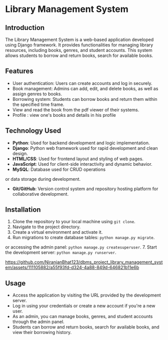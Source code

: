 # Library Management System

## Introduction
The Library Management System is a web-based application developed using Django framework. It provides functionalities for managing library resources, including books, genres, and student accounts. This system allows students to borrow and return books, search for available books.

## Features
- User authentication: Users can create accounts and log in securely.
- Book management: Admins can add, edit, and delete books, as well as assign genres to books.
- Borrowing system: Students can borrow books and return them within the specified time frame.
- View and read the book from the pdf viewer of their systems.
- Profile : view one's books and details in his profile

## Technology Used
- **Python**: Used for backend development and logic implementation.
- **Django**: Python web framework used for rapid development and clean design.
- **HTML/CSS**: Used for frontend layout and styling of web pages.
- **JavaScript**: Used for client-side interactivity and dynamic behavior.
- **MySQL**: Database used for CRUD operations



or data storage during development.
- **Git/GitHub**: Version control system and repository hosting platform for collaborative development.

## Installation
1. Clone the repository to your local machine using `git clone`.
2. Navigate to the project directory.
3. Create a virtual environment and activate it.
4. Run migrations to create database tables: `python manage.py migrate`.




or accessing the admin panel: `python manage.py createsuperuser`.
7. Start the development server: `python manage.py runserver`.

https://github.com/NiranjanBhat123/dbms_project_library_management_system/assets/111105882/a55f93fd-d324-4a88-849d-646821b11e6b

## Usage
- Access the application by visiting the URL provided by the development server.
- Log in using your credentials or create a new account if you're a new user.
- As an admin, you can manage books, genres, and student accounts through the admin panel.
- Students can borrow and return books, search for available books, and view their borrowing history.




